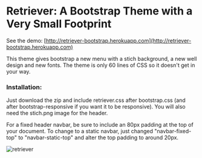 Retriever: A Bootstrap Theme with a Very Small Footprint
=========

See the demo: [http://retriever-bootstrap.herokuapp.com](http://retriever-bootstrap.herokuapp.com)

This theme gives bootstrap a new menu with a stich background, a new well design and new fonts. The theme is only 60 lines of CSS so it doesn't get in your way. 

### Installation: 

Just download the zip and include retriever.css after bootstrap.css (and after bootstrap-responsive if you want it to be responsive). You will also need the stich.png image for the header. 

For a fixed header navbar, be sure to include an 80px padding at the top of your document. To change to a static navbar, just changed "navbar-fixed-top" to "navbar-static-top" and alter the top padding to around 20px. 

![retriever](https://github.com/damian-sowers/retriever-bootstrap/raw/master/img/screenshot.png)